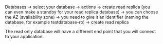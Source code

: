 Databases -> select your database -> actions -> create read replica (you can even make a standby for your read replica database) -> you can choose the AZ (availability zone) -> you need to give it an identifier (naming the database, for example testdatabase-ro) -> create read replica

The read only database will have a different end point that you will connect to your application.